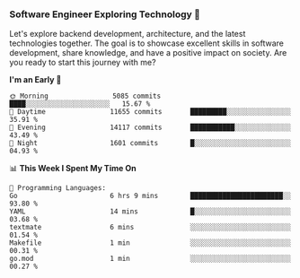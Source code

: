 ### Software Engineer Exploring Technology 🚀 

Let's explore backend development, architecture, and the latest technologies together. The goal is to showcase excellent skills in software development, share knowledge, and have a positive impact on society. Are you ready to start this journey with me?

<!--START_SECTION:waka-->
**I'm an Early 🐤** 

```text
🌞 Morning                5085 commits        ████░░░░░░░░░░░░░░░░░░░░░   15.67 % 
🌆 Daytime                11655 commits       █████████░░░░░░░░░░░░░░░░   35.91 % 
🌃 Evening                14117 commits       ███████████░░░░░░░░░░░░░░   43.49 % 
🌙 Night                  1601 commits        █░░░░░░░░░░░░░░░░░░░░░░░░   04.93 % 
```


📊 **This Week I Spent My Time On** 

```text
💬 Programming Languages: 
Go                       6 hrs 9 mins        ███████████████████████░░   93.80 % 
YAML                     14 mins             █░░░░░░░░░░░░░░░░░░░░░░░░   03.68 % 
textmate                 6 mins              ░░░░░░░░░░░░░░░░░░░░░░░░░   01.54 % 
Makefile                 1 min               ░░░░░░░░░░░░░░░░░░░░░░░░░   00.31 % 
go.mod                   1 min               ░░░░░░░░░░░░░░░░░░░░░░░░░   00.27 % 
```


<!--END_SECTION:waka-->
